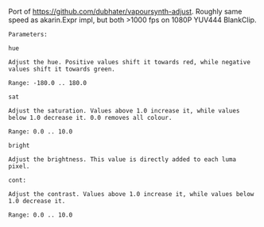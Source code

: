 Port of https://github.com/dubhater/vapoursynth-adjust. Roughly same speed as akarin.Expr impl, but both >1000 fps on 1080P YUV444 BlankClip.

```
Parameters:

hue

Adjust the hue. Positive values shift it towards red, while negative values shift it towards green.

Range: -180.0 .. 180.0

sat

Adjust the saturation. Values above 1.0 increase it, while values below 1.0 decrease it. 0.0 removes all colour.

Range: 0.0 .. 10.0

bright

Adjust the brightness. This value is directly added to each luma pixel.

cont:

Adjust the contrast. Values above 1.0 increase it, while values below 1.0 decrease it.

Range: 0.0 .. 10.0
```
